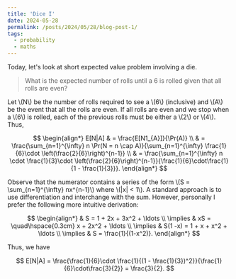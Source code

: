 ```yaml
---
title: 'Dice I'
date: 2024-05-28
permalink: /posts/2024/05/28/blog-post-1/
tags:
  - probability 
  - maths
---
```


Today, let's look at short expected value problem involving a die.

> What is the expected number of rolls until a 6 is rolled given that all rolls are even?

Let \\(N\\) be the number of rolls required to see a \\(6\\) (inclusive) and \\(A\\) be the event that all the rolls are even. If all rolls are even and we stop when a \\(6\\) is rolled, each of the previous rolls must be either a \\(2\\) or \\(4\\). Thus, 

$$
    \begin{align*}
        E[N|A] 
        & = \frac{E[N1_{A}]}{\Pr(A)} \\
        & = \frac{\sum_{n=1}^{\infty} n \Pr(N = n \cap A)}{\sum_{n=1}^{\infty} \frac{1}{6}\cdot \left(\frac{2}{6}\right)^{n-1}} \\
        & = \frac{\sum_{n=1}^{\infty} n \cdot \frac{1}{3}\cdot \left(\frac{2}{6}\right)^{n-1}}{\frac{1}{6}\cdot\frac{1}{1 - \frac{1}{3}}}.
    \end{align*}
$$

Observe that the numerator contains a series of the form \\(S = \sum_{n=1}^{\infty} nx^{n-1}\\) where \\(\|x\| < 1\\). A standard approach is to use differentiation and interchange with the sum. However, personally I prefer the following more intuitive derivation:

$$
    \begin{align*}
        & S = 1 + 2x + 3x^2 + \ldots \\
        \implies & xS  = \quad\hspace{0.3cm} x + 2x^2 + \ldots \\
        \implies & S(1 -x) = 1 + x + x^2 + \ldots \\
        \implies & S = \frac{1}{(1-x^2)}.
    \end{align*}
$$

Thus, we have

$$
    E[N|A] = \frac{\frac{1}{6}\cdot \frac{1}{(1 - \frac{1}{3})^2}}{\frac{1}{6}\cdot\frac{3}{2}} = \frac{3}{2}.
$$